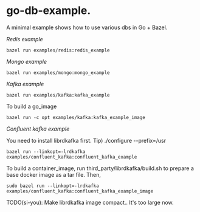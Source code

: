 # go-db-example.

A minimal example shows how to use various dbs in Go + Bazel.

*Redis example*
```
bazel run examples/redis:redis_example
```

*Mongo example*
```
bazel run examples/mongo:mongo_example
```

*Kafka example*
```
bazel run examples/kafka:kafka_example
```

To build a go_image
```
bazel run -c opt examples/kafka:kafka_example_image
```

*Confluent kafka example*

You need to install librdkafka first.
Tip) ./configure --prefix=/usr


```
bazel run --linkopt=-lrdkafka examples/confluent_kafka:confluent_kafka_example
```

To build a container_image, run third_party/librdkafka/build.sh to prepare a base docker image as a tar file. Then,

```
sudo bazel run --linkopt=-lrdkafka examples/confluent_kafka:confluent_kafka_example_image
```

TODO(si-you): Make librdkafka image compact.. It's too large now.
